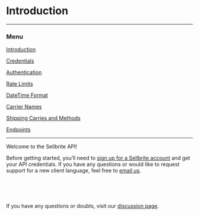 # Introduction

---

### Menu

[Introduction](introduction)

[Credentials](credentials)

[Authentication](authentication)

[Rate Limits](rate-limits)

[DateTime Format](datetime-format)

[Carrier Names](carrier-names)

[Shipping Carries and Methods](shipping-carries)

[Endpoints](../endpoints/channels)

---

Welcome to the Sellbrite API!

Before getting started, you’ll need to [sign up for a Sellbrite account](https://app.sellbrite.com/merchants/sign_up) and get your API credentials. If you have any questions or would like to request support for a new client language, feel free to [email us](mailto:developer@sellbrite.com).

<br><br><br>

If you have any questions or doubts, visit our [discussion page](https://github.com/Sellbrite/Sellbrite-API/discussions).

